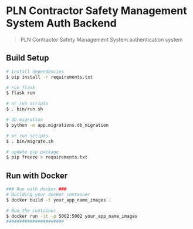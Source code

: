 # PLN Contractor Safety Management System Auth Backend

> PLN Contractor Safety Management System authentication system

## Build Setup

``` bash
# install dependencies
$ pip install -r requirements.txt

# run flask
$ flask run 

# or run scripts
$ . bin/run.sh

# db migration
$ python -m app.migrations.db_migration

# or run scripts
$ . bin/migrate.sh

# update pip package
$ pip freeze > requirements.txt
```

## Run with Docker

```bash
### Run with docker ###
# Building your docker container
$ docker build -t your_app_name_images .

# Run the container
$ docker run -it -p 5002:5002 your_app_name_images
######################
```
